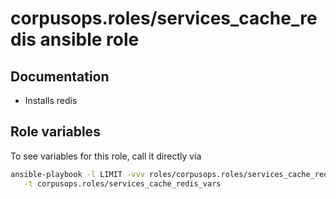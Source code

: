 # corpusops.roles/services_cache_redis ansible role
## Documentation

- Installs redis

## Role variables
To see variables for this role, call it directly via
```bash
ansible-playbook -l LIMIT -vvv roles/corpusops.roles/services_cache_redis/role.yml \
   -t corpusops.roles/services_cache_redis_vars
```
